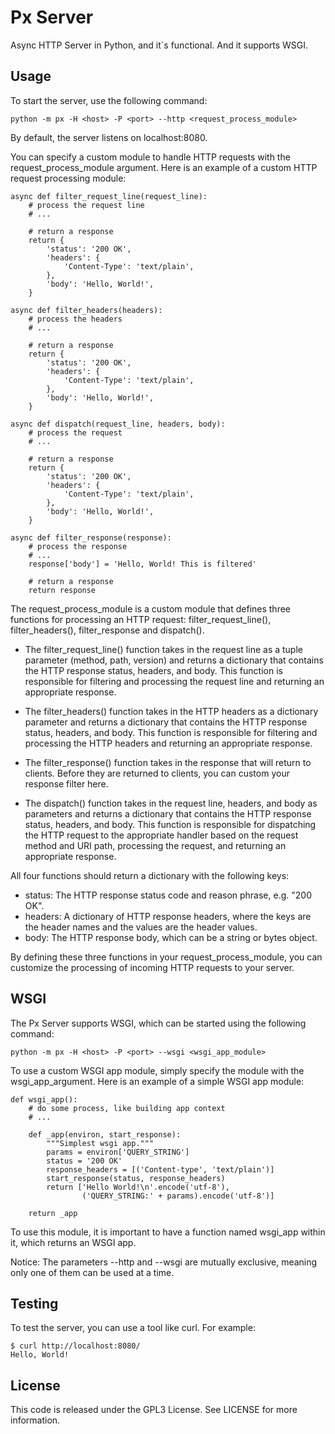 # Px Server

Async HTTP Server in Python, and it`s functional.
And it supports WSGI.

## Usage

To start the server, use the following command:

```
python -m px -H <host> -P <port> --http <request_process_module>
```

By default, the server listens on localhost:8080. 

You can specify a custom module to handle HTTP requests with the request_process_module argument.
Here is an example of a custom HTTP request processing module:

```
async def filter_request_line(request_line):
    # process the request line
    # ...

    # return a response
    return {
        'status': '200 OK',
        'headers': {
            'Content-Type': 'text/plain',
        },
        'body': 'Hello, World!',
    }

async def filter_headers(headers):
    # process the headers
    # ...

    # return a response
    return {
        'status': '200 OK',
        'headers': {
            'Content-Type': 'text/plain',
        },
        'body': 'Hello, World!',
    }

async def dispatch(request_line, headers, body):
    # process the request
    # ...

    # return a response
    return {
        'status': '200 OK',
        'headers': {
            'Content-Type': 'text/plain',
        },
        'body': 'Hello, World!',
    }

async def filter_response(response):
    # process the response
    # ...
    response['body'] = 'Hello, World! This is filtered'

    # return a response
    return response
```

The request_process_module is a custom module that defines three functions for processing an HTTP request:
filter_request_line(), filter_headers(), filter_response and dispatch().

* The filter_request_line() function takes in the request line as a tuple parameter (method, path, version) 
and returns a dictionary 
that contains the HTTP response status, headers, and body. This function is responsible for filtering 
and processing the request line and returning an appropriate response.

* The filter_headers() function takes in the HTTP headers as a dictionary parameter and returns a dictionary 
that contains the HTTP response status, headers, and body. This function is responsible for filtering 
and processing the HTTP headers and returning an appropriate response.

* The filter_response() function takes in the response that will return
to clients. Before they are returned to clients, you can custom your
response filter here.

* The dispatch() function takes in the request line, headers, and body as parameters and returns a dictionary 
that contains the HTTP response status, headers, and body. This function is responsible for dispatching 
the HTTP request to the appropriate handler based on the request method and URI path, processing the request, 
and returning an appropriate response.

All four functions should return a dictionary with the following keys:

* status: The HTTP response status code and reason phrase, e.g. "200 OK".
* headers: A dictionary of HTTP response headers, 
where the keys are the header names and the values are the header values.
* body: The HTTP response body, which can be a string or bytes object.

By defining these three functions in your request_process_module, 
you can customize the processing of incoming HTTP requests to your server.

## WSGI

The Px Server supports WSGI, which can be started using the following command:

```
python -m px -H <host> -P <port> --wsgi <wsgi_app_module>
```

To use a custom WSGI app module, simply specify the module with the wsgi_app_argument. Here is an example of a simple WSGI app module:

```
def wsgi_app():
    # do some process, like building app context
    # ...

    def _app(environ, start_response):
        """Simplest wsgi app."""
        params = environ['QUERY_STRING']
        status = '200 OK'
        response_headers = [('Content-type', 'text/plain')]
        start_response(status, response_headers)
        return ['Hello World!\n'.encode('utf-8'),
                ('QUERY_STRING:' + params).encode('utf-8')]

    return _app
```

To use this module, it is important to have a function named wsgi_app within it, 
which returns an WSGI app.

Notice: The parameters --http and --wsgi are mutually exclusive, 
meaning only one of them can be used at a time.

## Testing

To test the server, you can use a tool like curl. For example:

```
$ curl http://localhost:8080/
Hello, World!
```

## License

This code is released under the GPL3 License. See LICENSE for more information.
